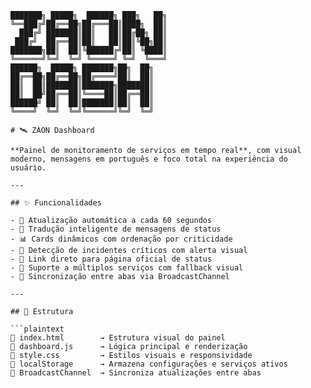 ```plaintext
███████╗ █████╗  ██████╗ ███╗   ██╗
╚══███╔╝██╔══██╗██╔═══██║████╗  ██║
  ███╔╝ ███████║██║   ██║██╔██╗ ██║
 ███╔╝  ██╔══██║██║   ██║██║╚██╗██║
███████╗██║  ██║╚██████╔╝██║ ╚████║
╚══════╝╚═╝  ╚═╝ ╚═════╝ ╚═╝  ╚═══╝
██████╗  █████╗ ███████╗██╗  ██╗
██╔══██╗██╔══██╗██╔════╝██║  ██║
██║  ██║███████║███████╗███████║
██║  ██╝██╔══██║╚════██║██╔══██║
██████╝ ██║  ██║███████║██║  ██║
╚════╝  ╚═╝  ╚═╝╚══════╝╚═╝  ╚═╝

# 🛰️ ZAON Dashboard

**Painel de monitoramento de serviços em tempo real**, com visual moderno, mensagens em português e foco total na experiência do usuário.

---

## ✨ Funcionalidades

- 🔄 Atualização automática a cada 60 segundos
- 🧠 Tradução inteligente de mensagens de status
- 📊 Cards dinâmicos com ordenação por criticidade
- 🔔 Detecção de incidentes críticos com alerta visual
- 🧭 Link direto para página oficial de status
- 🧩 Suporte a múltiplos serviços com fallback visual
- 🧷 Sincronização entre abas via BroadcastChannel

---

## 🧱 Estrutura

```plaintext
📁 index.html        → Estrutura visual do painel
📁 dashboard.js      → Lógica principal e renderização
📁 style.css         → Estilos visuais e responsividade
🧠 localStorage      → Armazena configurações e serviços ativos
📡 BroadcastChannel  → Sincroniza atualizações entre abas
